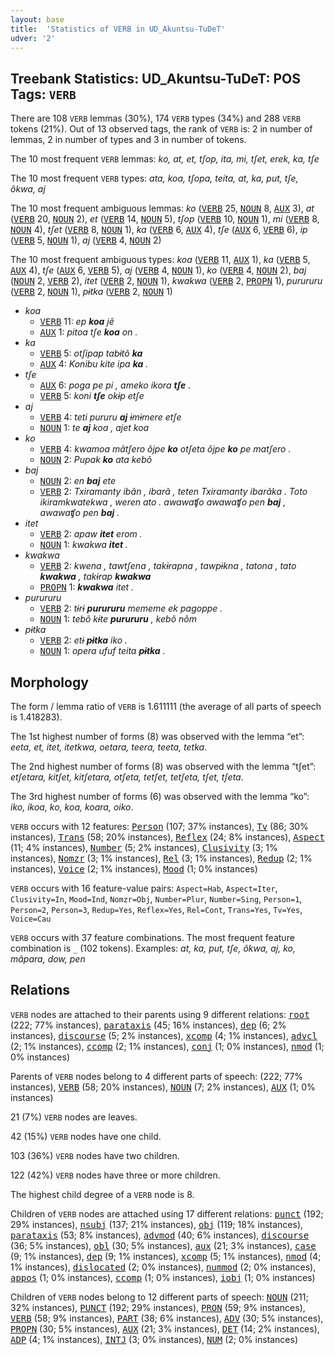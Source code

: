 ```yaml
---
layout: base
title:  'Statistics of VERB in UD_Akuntsu-TuDeT'
udver: '2'
---
```


## Treebank Statistics: UD_Akuntsu-TuDeT: POS Tags: `VERB`

There are 108 `VERB` lemmas (30%), 174 `VERB` types (34%) and 288 `VERB` tokens (21%).
Out of 13 observed tags, the rank of `VERB` is: 2 in number of lemmas, 2 in number of types and 3 in number of tokens.

The 10 most frequent `VERB` lemmas: <em>ko, at, et, tʃop, ita, mi, tʃet, erek, ka, tʃe</em>

The 10 most frequent `VERB` types:  <em>ata, koa, tʃopa, teita, at, ka, put, tʃe, õkwa, aj</em>

The 10 most frequent ambiguous lemmas: <em>ko</em> (<tt><a href="aqz_tudet-pos-VERB.html">VERB</a></tt> 25, <tt><a href="aqz_tudet-pos-NOUN.html">NOUN</a></tt> 8, <tt><a href="aqz_tudet-pos-AUX.html">AUX</a></tt> 3), <em>at</em> (<tt><a href="aqz_tudet-pos-VERB.html">VERB</a></tt> 20, <tt><a href="aqz_tudet-pos-NOUN.html">NOUN</a></tt> 2), <em>et</em> (<tt><a href="aqz_tudet-pos-VERB.html">VERB</a></tt> 14, <tt><a href="aqz_tudet-pos-NOUN.html">NOUN</a></tt> 5), <em>tʃop</em> (<tt><a href="aqz_tudet-pos-VERB.html">VERB</a></tt> 10, <tt><a href="aqz_tudet-pos-NOUN.html">NOUN</a></tt> 1), <em>mi</em> (<tt><a href="aqz_tudet-pos-VERB.html">VERB</a></tt> 8, <tt><a href="aqz_tudet-pos-NOUN.html">NOUN</a></tt> 4), <em>tʃet</em> (<tt><a href="aqz_tudet-pos-VERB.html">VERB</a></tt> 8, <tt><a href="aqz_tudet-pos-NOUN.html">NOUN</a></tt> 1), <em>ka</em> (<tt><a href="aqz_tudet-pos-VERB.html">VERB</a></tt> 6, <tt><a href="aqz_tudet-pos-AUX.html">AUX</a></tt> 4), <em>tʃe</em> (<tt><a href="aqz_tudet-pos-AUX.html">AUX</a></tt> 6, <tt><a href="aqz_tudet-pos-VERB.html">VERB</a></tt> 6), <em>ip</em> (<tt><a href="aqz_tudet-pos-VERB.html">VERB</a></tt> 5, <tt><a href="aqz_tudet-pos-NOUN.html">NOUN</a></tt> 1), <em>aj</em> (<tt><a href="aqz_tudet-pos-VERB.html">VERB</a></tt> 4, <tt><a href="aqz_tudet-pos-NOUN.html">NOUN</a></tt> 2)

The 10 most frequent ambiguous types:  <em>koa</em> (<tt><a href="aqz_tudet-pos-VERB.html">VERB</a></tt> 11, <tt><a href="aqz_tudet-pos-AUX.html">AUX</a></tt> 1), <em>ka</em> (<tt><a href="aqz_tudet-pos-VERB.html">VERB</a></tt> 5, <tt><a href="aqz_tudet-pos-AUX.html">AUX</a></tt> 4), <em>tʃe</em> (<tt><a href="aqz_tudet-pos-AUX.html">AUX</a></tt> 6, <tt><a href="aqz_tudet-pos-VERB.html">VERB</a></tt> 5), <em>aj</em> (<tt><a href="aqz_tudet-pos-VERB.html">VERB</a></tt> 4, <tt><a href="aqz_tudet-pos-NOUN.html">NOUN</a></tt> 1), <em>ko</em> (<tt><a href="aqz_tudet-pos-VERB.html">VERB</a></tt> 4, <tt><a href="aqz_tudet-pos-NOUN.html">NOUN</a></tt> 2), <em>baj</em> (<tt><a href="aqz_tudet-pos-NOUN.html">NOUN</a></tt> 2, <tt><a href="aqz_tudet-pos-VERB.html">VERB</a></tt> 2), <em>itet</em> (<tt><a href="aqz_tudet-pos-VERB.html">VERB</a></tt> 2, <tt><a href="aqz_tudet-pos-NOUN.html">NOUN</a></tt> 1), <em>kwakwa</em> (<tt><a href="aqz_tudet-pos-VERB.html">VERB</a></tt> 2, <tt><a href="aqz_tudet-pos-PROPN.html">PROPN</a></tt> 1), <em>purururu</em> (<tt><a href="aqz_tudet-pos-VERB.html">VERB</a></tt> 2, <tt><a href="aqz_tudet-pos-NOUN.html">NOUN</a></tt> 1), <em>pɨtka</em> (<tt><a href="aqz_tudet-pos-VERB.html">VERB</a></tt> 2, <tt><a href="aqz_tudet-pos-NOUN.html">NOUN</a></tt> 1)


* <em>koa</em>
  * <tt><a href="aqz_tudet-pos-VERB.html">VERB</a></tt> 11: <em>ep <b>koa</b> jẽ</em>
  * <tt><a href="aqz_tudet-pos-AUX.html">AUX</a></tt> 1: <em>pitoa tʃe <b>koa</b> on .</em>
* <em>ka</em>
  * <tt><a href="aqz_tudet-pos-VERB.html">VERB</a></tt> 5: <em>otʃipap tabɨtõ <b>ka</b></em>
  * <tt><a href="aqz_tudet-pos-AUX.html">AUX</a></tt> 4: <em>Konibu kite ipa <b>ka</b> .</em>
* <em>tʃe</em>
  * <tt><a href="aqz_tudet-pos-AUX.html">AUX</a></tt> 6: <em>poga pe pi , ameko ikora <b>tʃe</b> .</em>
  * <tt><a href="aqz_tudet-pos-VERB.html">VERB</a></tt> 5: <em>koni <b>tʃe</b> okɨp etʃe</em>
* <em>aj</em>
  * <tt><a href="aqz_tudet-pos-VERB.html">VERB</a></tt> 4: <em>teti pururu <b>aj</b> ɨmɨmere etʃe</em>
  * <tt><a href="aqz_tudet-pos-NOUN.html">NOUN</a></tt> 1: <em>te <b>aj</b> koa , ajet koa</em>
* <em>ko</em>
  * <tt><a href="aqz_tudet-pos-VERB.html">VERB</a></tt> 4: <em>kwamoa mãtʃero õjpe <b>ko</b> otʃeta õjpe <b>ko</b> pe matʃero .</em>
  * <tt><a href="aqz_tudet-pos-NOUN.html">NOUN</a></tt> 2: <em>Pupak <b>ko</b> ata kebõ</em>
* <em>baj</em>
  * <tt><a href="aqz_tudet-pos-NOUN.html">NOUN</a></tt> 2: <em>en <b>baj</b> ete</em>
  * <tt><a href="aqz_tudet-pos-VERB.html">VERB</a></tt> 2: <em>Txiramanty ibãn , ibarã , teten Txiramanty ibarãka . Toto ikiramkwatekwa , weren ato . awawaʧo awawaʧo pen <b>baj</b> , awawaʧo pen <b>baj</b> .</em>
* <em>itet</em>
  * <tt><a href="aqz_tudet-pos-VERB.html">VERB</a></tt> 2: <em>apaw <b>itet</b> erom .</em>
  * <tt><a href="aqz_tudet-pos-NOUN.html">NOUN</a></tt> 1: <em>kwakwa <b>itet</b> .</em>
* <em>kwakwa</em>
  * <tt><a href="aqz_tudet-pos-VERB.html">VERB</a></tt> 2: <em>kwena , tawtʃena , takɨrapna , tawpɨkna , tatona , tato <b>kwakwa</b> , takɨrap <b>kwakwa</b></em>
  * <tt><a href="aqz_tudet-pos-PROPN.html">PROPN</a></tt> 1: <em><b>kwakwa</b> itet .</em>
* <em>purururu</em>
  * <tt><a href="aqz_tudet-pos-VERB.html">VERB</a></tt> 2: <em>tɨrɨ <b>purururu</b> mememe ek pagoppe .</em>
  * <tt><a href="aqz_tudet-pos-NOUN.html">NOUN</a></tt> 1: <em>tebõ kɨte <b>purururu</b> , kebõ nõm</em>
* <em>pɨtka</em>
  * <tt><a href="aqz_tudet-pos-VERB.html">VERB</a></tt> 2: <em>etɨ <b>pɨtka</b> iko .</em>
  * <tt><a href="aqz_tudet-pos-NOUN.html">NOUN</a></tt> 1: <em>opera ufuf teita <b>pɨtka</b> .</em>

## Morphology

The form / lemma ratio of `VERB` is 1.611111 (the average of all parts of speech is 1.418283).

The 1st highest number of forms (8) was observed with the lemma “et”: <em>eeta, et, itet, itetkwa, oetara, teera, teeta, tetka</em>.

The 2nd highest number of forms (8) was observed with the lemma “tʃet”: <em>etʃetara, kitʃet, kitʃetara, otʃeta, tetʃet, tetʃeta, tʃet, tʃeta</em>.

The 3rd highest number of forms (6) was observed with the lemma “ko”: <em>iko, ikoa, ko, koa, koara, oiko</em>.

`VERB` occurs with 12 features: <tt><a href="aqz_tudet-feat-Person.html">Person</a></tt> (107; 37% instances), <tt><a href="aqz_tudet-feat-Tv.html">Tv</a></tt> (86; 30% instances), <tt><a href="aqz_tudet-feat-Trans.html">Trans</a></tt> (58; 20% instances), <tt><a href="aqz_tudet-feat-Reflex.html">Reflex</a></tt> (24; 8% instances), <tt><a href="aqz_tudet-feat-Aspect.html">Aspect</a></tt> (11; 4% instances), <tt><a href="aqz_tudet-feat-Number.html">Number</a></tt> (5; 2% instances), <tt><a href="aqz_tudet-feat-Clusivity.html">Clusivity</a></tt> (3; 1% instances), <tt><a href="aqz_tudet-feat-Nomzr.html">Nomzr</a></tt> (3; 1% instances), <tt><a href="aqz_tudet-feat-Rel.html">Rel</a></tt> (3; 1% instances), <tt><a href="aqz_tudet-feat-Redup.html">Redup</a></tt> (2; 1% instances), <tt><a href="aqz_tudet-feat-Voice.html">Voice</a></tt> (2; 1% instances), <tt><a href="aqz_tudet-feat-Mood.html">Mood</a></tt> (1; 0% instances)

`VERB` occurs with 16 feature-value pairs: `Aspect=Hab`, `Aspect=Iter`, `Clusivity=In`, `Mood=Ind`, `Nomzr=Obj`, `Number=Plur`, `Number=Sing`, `Person=1`, `Person=2`, `Person=3`, `Redup=Yes`, `Reflex=Yes`, `Rel=Cont`, `Trans=Yes`, `Tv=Yes`, `Voice=Cau`

`VERB` occurs with 37 feature combinations.
The most frequent feature combination is `_` (102 tokens).
Examples: <em>at, ka, put, tʃe, õkwa, aj, ko, mãpara, dow, pen</em>


## Relations

`VERB` nodes are attached to their parents using 9 different relations: <tt><a href="aqz_tudet-dep-root.html">root</a></tt> (222; 77% instances), <tt><a href="aqz_tudet-dep-parataxis.html">parataxis</a></tt> (45; 16% instances), <tt><a href="aqz_tudet-dep-dep.html">dep</a></tt> (6; 2% instances), <tt><a href="aqz_tudet-dep-discourse.html">discourse</a></tt> (5; 2% instances), <tt><a href="aqz_tudet-dep-xcomp.html">xcomp</a></tt> (4; 1% instances), <tt><a href="aqz_tudet-dep-advcl.html">advcl</a></tt> (2; 1% instances), <tt><a href="aqz_tudet-dep-ccomp.html">ccomp</a></tt> (2; 1% instances), <tt><a href="aqz_tudet-dep-conj.html">conj</a></tt> (1; 0% instances), <tt><a href="aqz_tudet-dep-nmod.html">nmod</a></tt> (1; 0% instances)

Parents of `VERB` nodes belong to 4 different parts of speech:  (222; 77% instances), <tt><a href="aqz_tudet-pos-VERB.html">VERB</a></tt> (58; 20% instances), <tt><a href="aqz_tudet-pos-NOUN.html">NOUN</a></tt> (7; 2% instances), <tt><a href="aqz_tudet-pos-AUX.html">AUX</a></tt> (1; 0% instances)

21 (7%) `VERB` nodes are leaves.

42 (15%) `VERB` nodes have one child.

103 (36%) `VERB` nodes have two children.

122 (42%) `VERB` nodes have three or more children.

The highest child degree of a `VERB` node is 8.

Children of `VERB` nodes are attached using 17 different relations: <tt><a href="aqz_tudet-dep-punct.html">punct</a></tt> (192; 29% instances), <tt><a href="aqz_tudet-dep-nsubj.html">nsubj</a></tt> (137; 21% instances), <tt><a href="aqz_tudet-dep-obj.html">obj</a></tt> (119; 18% instances), <tt><a href="aqz_tudet-dep-parataxis.html">parataxis</a></tt> (53; 8% instances), <tt><a href="aqz_tudet-dep-advmod.html">advmod</a></tt> (40; 6% instances), <tt><a href="aqz_tudet-dep-discourse.html">discourse</a></tt> (36; 5% instances), <tt><a href="aqz_tudet-dep-obl.html">obl</a></tt> (30; 5% instances), <tt><a href="aqz_tudet-dep-aux.html">aux</a></tt> (21; 3% instances), <tt><a href="aqz_tudet-dep-case.html">case</a></tt> (9; 1% instances), <tt><a href="aqz_tudet-dep-dep.html">dep</a></tt> (9; 1% instances), <tt><a href="aqz_tudet-dep-xcomp.html">xcomp</a></tt> (5; 1% instances), <tt><a href="aqz_tudet-dep-nmod.html">nmod</a></tt> (4; 1% instances), <tt><a href="aqz_tudet-dep-dislocated.html">dislocated</a></tt> (2; 0% instances), <tt><a href="aqz_tudet-dep-nummod.html">nummod</a></tt> (2; 0% instances), <tt><a href="aqz_tudet-dep-appos.html">appos</a></tt> (1; 0% instances), <tt><a href="aqz_tudet-dep-ccomp.html">ccomp</a></tt> (1; 0% instances), <tt><a href="aqz_tudet-dep-iobj.html">iobj</a></tt> (1; 0% instances)

Children of `VERB` nodes belong to 12 different parts of speech: <tt><a href="aqz_tudet-pos-NOUN.html">NOUN</a></tt> (211; 32% instances), <tt><a href="aqz_tudet-pos-PUNCT.html">PUNCT</a></tt> (192; 29% instances), <tt><a href="aqz_tudet-pos-PRON.html">PRON</a></tt> (59; 9% instances), <tt><a href="aqz_tudet-pos-VERB.html">VERB</a></tt> (58; 9% instances), <tt><a href="aqz_tudet-pos-PART.html">PART</a></tt> (38; 6% instances), <tt><a href="aqz_tudet-pos-ADV.html">ADV</a></tt> (30; 5% instances), <tt><a href="aqz_tudet-pos-PROPN.html">PROPN</a></tt> (30; 5% instances), <tt><a href="aqz_tudet-pos-AUX.html">AUX</a></tt> (21; 3% instances), <tt><a href="aqz_tudet-pos-DET.html">DET</a></tt> (14; 2% instances), <tt><a href="aqz_tudet-pos-ADP.html">ADP</a></tt> (4; 1% instances), <tt><a href="aqz_tudet-pos-INTJ.html">INTJ</a></tt> (3; 0% instances), <tt><a href="aqz_tudet-pos-NUM.html">NUM</a></tt> (2; 0% instances)

